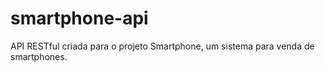 # smartphone-api
API RESTful criada para o projeto Smartphone, um sistema para venda de smartphones.
